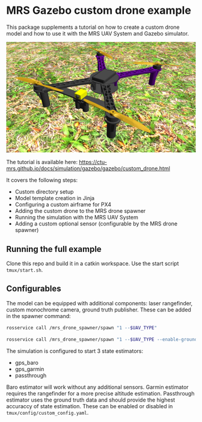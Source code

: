 # MRS Gazebo custom drone example

This package supplements a tutorial on how to create a custom drone model and how to use it with the MRS UAV System and Gazebo simulator.

![](.fig/custom_drone.jpg)

The tutorial is available here:
https://ctu-mrs.github.io/docs/simulation/gazebo/gazebo/custom_drone.html

It covers the following steps:

- Custom directory setup
- Model template creation in Jinja
- Configuring a custom airframe for PX4
- Adding the custom drone to the MRS drone spawner
- Running the simulation with the MRS UAV System
- Adding a custom optional sensor (configurable by the MRS drone spawner)

## Running the full example

Clone this repo and build it in a catkin workspace.
Use the start script `tmux/start.sh`.

## Configurables

The model can be equipped with additional components: laser rangefinder, custom monochrome camera, ground truth publisher.
These can be added in the spawner command:
```bash
rosservice call /mrs_drone_spawner/spawn "1 --$UAV_TYPE"
```
```bash
rosservice call /mrs_drone_spawner/spawn "1 --$UAV_TYPE --enable-ground-truth --enable-rangefinder --enable-custom-monochrome-camera"
```
The simulation is configured to start 3 state estimators:
- gps_baro
- gps_garmin
- passthrough

Baro estimator will work without any additional sensors.
Garmin estimator requires the rangefinder for a more precise altitude estimation.
Passthrough estimator uses the ground truth data and should provide the highest accuraccy of state estimation.
These can be enabled or disabled in `tmux/config/custom_config.yaml`.
